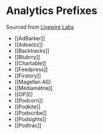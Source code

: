 # Analytics Prefixes
Sourced from [Livewire Labs](https://livewire.io/podcast-trackers-by-episode-share/)
* [[AdBarker]]
* [[Adswizz]]
* [[Backtracks]]
* [[Blubrry]]
* [[Chartable]]
* [[Feedpress]]
* [[Firstory]]
* [[Magellan AI]]
* [[Médiamétrie]]
* [[OP3]]
* [[Podcorn]]
* [[Podkite]]
* [[Podscribe]]
* [[Podsights]]
* [[Podtrac]]
